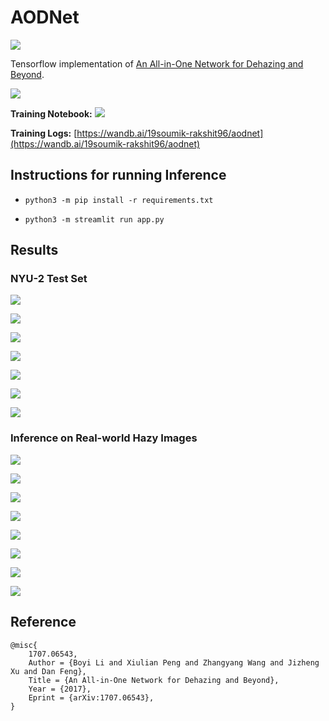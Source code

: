 # AODNet

[![](https://static.streamlit.io/badges/streamlit_badge_black_white.svg)](https://share.streamlit.io/soumik12345/aodnet/app.py)

Tensorflow implementation of [An All-in-One Network for Dehazing and Beyond](https://arxiv.org/pdf/1707.06543.pdf).

![](./assets/aodnet_architecture.jpg)

**Training Notebook:** [![](https://colab.research.google.com/assets/colab-badge.svg)](https://colab.research.google.com/github/soumik12345/AODNet/blob/master/notebooks/AODnet_Train.ipynb)

**Training Logs:** [https://wandb.ai/19soumik-rakshit96/aodnet](https://wandb.ai/19soumik-rakshit96/aodnet)

## Instructions for running Inference

- `python3 -m pip install -r requirements.txt`

- `python3 -m streamlit run app.py`

## Results

### NYU-2 Test Set

![](assets/test_set/pred_1.png)

![](assets/test_set/pred_2.png)

![](assets/test_set/pred_3.png)

![](assets/test_set/pred_4.png)

![](assets/test_set/pred_8.png)

![](assets/test_set/pred_10.png)

![](assets/test_set/pred_11.png)

### Inference on Real-world Hazy Images

![](./assets/sample_1.png)

![](./assets/sample_2.png)

![](./assets/sample_3.png)

![](./assets/sample_4.png)

![](./assets/sample_5.png)

![](./assets/sample_6.png)

![](./assets/sample_7.png)

![](./assets/sample_8.png)

## Reference

```
@misc{
    1707.06543,
    Author = {Boyi Li and Xiulian Peng and Zhangyang Wang and Jizheng Xu and Dan Feng},
    Title = {An All-in-One Network for Dehazing and Beyond},
    Year = {2017},
    Eprint = {arXiv:1707.06543},
}
```
